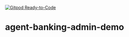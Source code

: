 [![Gitpod Ready-to-Code](https://img.shields.io/badge/Gitpod-Ready--to--Code-blue?logo=gitpod)](https://gitpod.io/#https://github.com/obasekietinosa/agent-banking-admin-demo) 

# agent-banking-admin-demo
